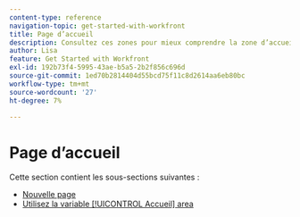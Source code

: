 ```yaml
---
content-type: reference
navigation-topic: get-started-with-workfront
title: Page d’accueil
description: Consultez ces zones pour mieux comprendre la zone d’accueil dans Adobe Workfront.
author: Lisa
feature: Get Started with Workfront
exl-id: 192b73f4-5995-43ae-b5a5-2b2f856c696d
source-git-commit: 1ed70b2814404d55bcd75f11c8d2614aa6eb80bc
workflow-type: tm+mt
source-wordcount: '27'
ht-degree: 7%

---
```


# Page d’accueil

Cette section contient les sous-sections suivantes :

* [Nouvelle page](../../workfront-basics/using-home/new-home/new-home.md)
* [Utilisez la variable [!UICONTROL Accueil] area](../../workfront-basics/using-home/using-the-home-area/use-the-home-area.md)
